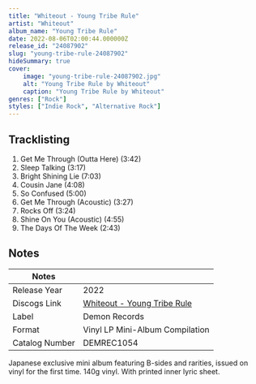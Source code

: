 ```yaml
---
title: "Whiteout - Young Tribe Rule"
artist: "Whiteout"
album_name: "Young Tribe Rule"
date: 2022-08-06T02:00:44.000000Z
release_id: "24087902"
slug: "young-tribe-rule-24087902"
hideSummary: true
cover:
    image: "young-tribe-rule-24087902.jpg"
    alt: "Young Tribe Rule by Whiteout"
    caption: "Young Tribe Rule by Whiteout"
genres: ["Rock"]
styles: ["Indie Rock", "Alternative Rock"]
---
```


## Tracklisting
1. Get Me Through (Outta Here) (3:42)
2. Sleep Talking (3:17)
3. Bright Shining Lie (7:03)
4. Cousin Jane (4:08)
5. So Confused (5:00)
6. Get Me Through (Acoustic) (3:27)
7. Rocks Off (3:24)
8. Shine On You (Acoustic) (4:55)
9. The Days Of The Week (2:43)




## Notes
| Notes          |             |
| ---------------| ----------- |
| Release Year   | 2022 |
| Discogs Link   | [Whiteout - Young Tribe Rule](https://www.discogs.com/release/24087902-Whiteout-Young-Tribe-Rule) |
| Label          | Demon Records |
| Format         | Vinyl LP Mini-Album Compilation |
| Catalog Number | DEMREC1054 |

Japanese exclusive mini album featuring B-sides and rarities, issued on vinyl for the first time.
140g vinyl.
With printed inner lyric sheet.
